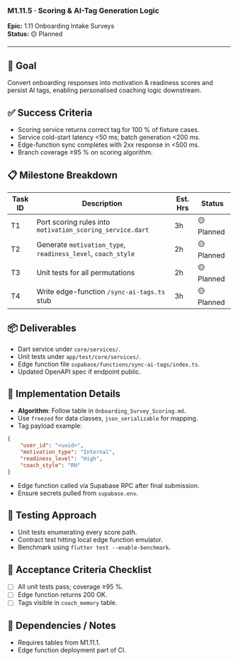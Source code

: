 ### M1.11.5 · Scoring & AI-Tag Generation Logic

**Epic:** 1.11 Onboarding Intake Surveys\
**Status:** 🟡 Planned

---

## 🎯 Goal

Convert onboarding responses into motivation & readiness scores and persist AI
tags, enabling personalised coaching logic downstream.

## ✅ Success Criteria

- Scoring service returns correct tag for 100 % of fixture cases.
- Service cold-start latency <50 ms; batch generation <200 ms.
- Edge-function sync completes with 2xx response in <500 ms.
- Branch coverage ≥95 % on scoring algorithm.

## 📋 Milestone Breakdown

| Task ID | Description                                                  | Est. Hrs | Status     |
| ------- | ------------------------------------------------------------ | -------- | ---------- |
| T1      | Port scoring rules into `motivation_scoring_service.dart`    | 3h       | 🟡 Planned |
| T2      | Generate `motivation_type`, `readiness_level`, `coach_style` | 2h       | 🟡 Planned |
| T3      | Unit tests for all permutations                              | 2h       | 🟡 Planned |
| T4      | Write edge-function `/sync-ai-tags.ts` stub                  | 3h       | 🟡 Planned |

## 📦 Deliverables

- Dart service under `core/services/`.
- Unit tests under `app/test/core/services/`.
- Edge function file `supabase/functions/sync-ai-tags/index.ts`.
- Updated OpenAPI spec if endpoint public.

## 🔧 Implementation Details

- **Algorithm**: Follow table in `Onboarding_Survey_Scoring.md`.
- Use `freezed` for data classes, `json_serializable` for mapping.
- Tag payload example:

```json
{
    "user_id": "<uuid>",
    "motivation_type": "Internal",
    "readiness_level": "High",
    "coach_style": "RH"
}
```

- Edge function called via Supabase RPC after final submission.
- Ensure secrets pulled from `supabase.env`.

## 🧪 Testing Approach

- Unit tests enumerating every score path.
- Contract test hitting local edge function emulator.
- Benchmark using `flutter test --enable-benchmark`.

## 📜 Acceptance Criteria Checklist

- [ ] All unit tests pass; coverage ≥95 %.
- [ ] Edge function returns 200 OK.
- [ ] Tags visible in `coach_memory` table.

## 🔗 Dependencies / Notes

- Requires tables from M1.11.1.
- Edge function deployment part of CI.
